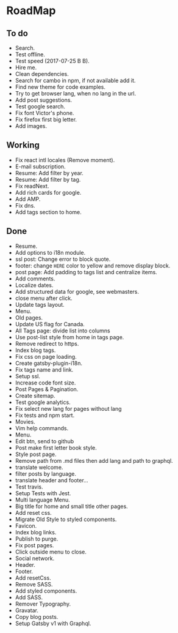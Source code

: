 # RoadMap

## To do
- Search.
- Test offline.
- Test speed (2017-07-25 B B).
- Hire me.
- Clean dependencies.
- Search for cambo in npm, if not available add it.
- Find new theme for code examples.
- Try to get browser lang, when no lang in the url.
- Add post suggestions.
- Test google search.
- Fix font Victor's phone.
- Fix firefox first big letter.
- Add images.

## Working
- Fix react intl locales (Remove moment).
- E-mail subscription.
- Resume: Add filter by year.
- Resume: Add filter by tag.
- Fix readNext.
- Add rich cards for google.
- Add AMP.
- Fix dns.
- Add tags section to home.

## Done
- Resume.
- Add options to i18n module.
- ssl post: Change error to block quote.
- footer: change `HERE` color to yellow and remove display block.
- post page: Add padding to tags list and centralize items.
- Add comments.
- Localize dates.
- Add structured data for google, see webmasters.
- close menu after click.
- Update tags layout.
- Menu.
- Old pages.
- Update US flag for Canada.
- All Tags page: divide list into columns
- Use post-list style from home in tags page.
- Remove redirect to https.
- Index blog tags.
- Fix css on page loading.
- Create gatsby-plugin-i18n.
- Fix tags name and link.
- Setup ssl.
- Increase code font size.
- Post Pages & Pagination.
- Create sitemap.
- Test google analytics.
- Fix select new lang for pages without lang
- Fix tests and npm start.
- Movies.
- Vim help commands.
- Menu.
- Edit btn, send to github
- Post make first letter book style.
- Style post page.
- Remove path from .md files then add lang and path to graphql.
- translate welcome.
- filter posts by language.
- translate header and footer...
- Test travis.
- Setup Tests with Jest.
- Multi language Menu.
- Big title for home and small title other pages.
- Add reset css.
- Migrate Old Style to styled components.
- Favicon.
- Index blog links.
- Publish to purge.
- Fix post pages.
- Click outside menu to close.
- Social network.
- Header.
- Footer.
- Add resetCss.
- Remove SASS.
- Add styled components.
- Add SASS.
- Remover Typography.
- Gravatar.
- Copy blog posts.
- Setup Gatsby v1 with Graphql.

